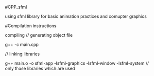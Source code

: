 #CPP_sfml

using sfml library for basic animation practices and comupter graphics

#Compilation instructions

compiling
// generating object file

g++ -c main.cpp

// linking libraries

g++ main.o -o sfml-app -lsfml-graphics -lsfml-window -lsfml-system
// only those libraries which are used
